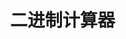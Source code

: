 # <div class="iconfont icon-a-BinaryCode" style="display: inline-block; font-size: 32px; margin: 10px"></div>二进制计算器

<binary-cal></binary-cal>
